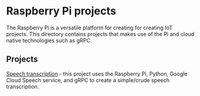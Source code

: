 # Raspberry Pi projects

The Raspberry Pi is a versatile platform for creating for creating IoT projects.  This directory contains projects that makes use of the Pi and cloud native technologies such as gRPC.

## Projects

[Speech transcription](./transcribe) - this project uses the Raspberry Pi, Python, Google Cloud Speech service, and gRPC to create a simple/crude speech transcription.